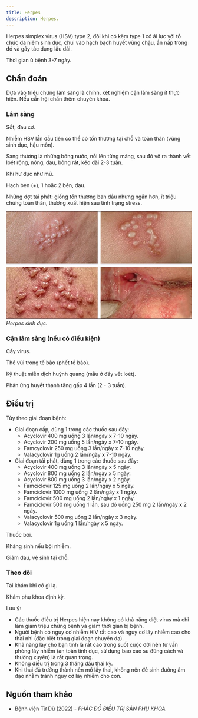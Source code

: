 ```yaml
---
title: Herpes
description: Herpes.
---
```


Herpes simplex virus (HSV) type 2, đôi khi có kèm type 1 có ái lực với tổ chức da niêm sinh dục, chui vào hạch bạch huyết vùng chậu, ẩn nấp trong đó và gây tác dụng lâu dài.

Thời gian ủ bệnh 3-7 ngày.

## Chẩn đoán

Dựa vào triệu chứng lâm sàng là chính, xét nghiệm cận lâm sàng ít thực hiện. Nếu cần hội chẩn thêm chuyên khoa.

### Lâm sàng

Sốt, đau cơ.

Nhiễm HSV lần đầu tiên có thể có tổn thương tại chỗ và toàn thân (vùng sinh dục, hậu môn).

Sang thương là những bóng nước, nổi lên từng mảng, sau đó vỡ ra thành vết loét rộng, nông, đau, bỏng rát, kéo dài 2-3 tuần.

Khí hư đục như mủ.

Hạch bẹn (+), 1 hoặc 2 bên, đau.

Những đợt tái phát: giống tổn thương ban đầu nhưng ngắn hơn, ít triệu chứng toàn thân, thường xuất hiện sau tình trạng stress.

![Herpes sinh dục](../../../../assets/phu-khoa/herpes/herpes.jpg)
_Herpes sinh dục._

### Cận lâm sàng (nếu có điều kiện)

Cấy virus.

Thể vùi trong tế bào (phết tế bào).

Kỹ thuật miễn dịch huỳnh quang (mẫu ở đáy vết loét).

Phản ứng huyết thanh tăng gấp 4 lần (2 - 3 tuần).

## Điều trị

Tùy theo giai đoạn bệnh:

- Giai đoạn cấp, dùng 1 trong các thuốc sau đây:
  - Acyclovir 400 mg uống 3 lần/ngày x 7-10 ngày.
  - Acyclovir 200 mg uống 5 lần/ngày x 7-10 ngày.
  - Famcyclovir 250 mg uống 3 lần/ngày x 7-10 ngày.
  - Valacyclovir 1g uống 2 lần/ngày x 7-10 ngày.
- Giai đoạn tái phát, dùng 1 trong các thuốc sau đây:
  - Acyclovir 400 mg uống 3 lần/ngày x 5 ngày.
  - Acyclovir 800 mg uống 2 lần/ngày x 5 ngày.
  - Acyclovir 800 mg uống 3 lần/ngày x 2 ngày.
  - Famciclovir 125 mg uống 2 lần/ngày x 5 ngày.
  - Famciclovir 1000 mg uống 2 lần/ngày x 1 ngày.
  - Famciclovir 500 mg uống 2 lần/ngày x 1 ngày.
  - Famciclovir 500 mg uống 1 lần, sau đó uống 250 mg 2 lần/ngày x 2 ngày.
  - Valacyclovir 500 mg uống 2 lần/ngày x 3 ngày.
  - Valacyclovir 1g uống 1 lần/ngày x 5 ngày.

Thuốc bôi.

Kháng sinh nếu bội nhiễm.

Giảm đau, vệ sinh tại chỗ.

### Theo dõi

Tái khám khi có gì lạ.

Khám phụ khoa định kỳ.

Lưu ý:
- Các thuốc điều trị Herpes hiện nay không có khả năng diệt virus mà chỉ làm giảm triệu chứng bệnh và giảm thời gian bị bệnh.
- Người bệnh có nguy cơ nhiễm HIV rất cao và nguy cơ lây nhiễm cao cho thai nhi (đặc biệt trong giai đoạn chuyển dạ).
- Khả năng lây cho bạn tình là rất cao trong suốt cuộc đời nên tư vấn phòng lây nhiễm (an toàn tình dục, sử dụng bao cao su đúng cách và thường xuyên) là rất quan trọng.
- Không điều trị trong 3 tháng đầu thai kỳ.
- Khi thai đủ trưởng thành nên mổ lấy thai, không nên để sinh đường âm đạo nhằm tránh nguy cơ lây nhiễm cho con.

## Nguồn tham khảo

- Bệnh viện Từ Dũ (2022) - _PHÁC ĐỒ ĐIỀU TRỊ SẢN PHỤ KHOA._
